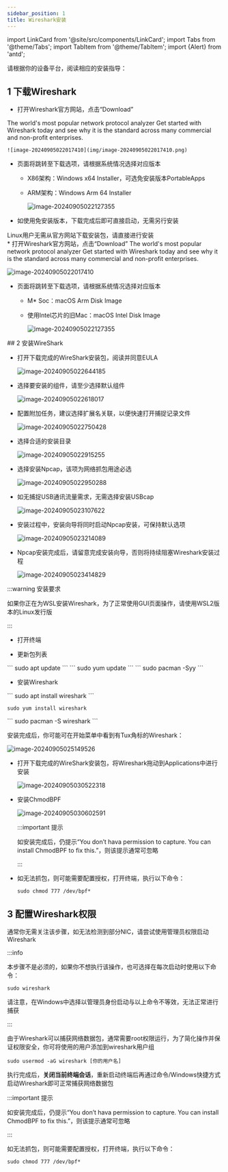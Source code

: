 ```yaml
---
sidebar_position: 1
title: Wireshark安装
---
```

import LinkCard from '@site/src/components/LinkCard';
import Tabs from '@theme/Tabs';
import TabItem from '@theme/TabItem';
import {Alert} from 'antd';

请根据你的设备平台，阅读相应的安装指导：

## 1 下载Wireshark
<Tabs className="unique-tabs"  groupId="operating-systems">
  <TabItem value="Windows">

* 打开Wireshark官方网站，点击“Download”

<LinkCard title="Wireshark官方网站" url="https://www.wireshark.org/" > 
The world's most popular network protocol analyzer
Get started with Wireshark today and see why it is the standard across many commercial and non-profit enterprises.
</LinkCard>
<br/>

    ![image-20240905022017410](img/image-20240905022017410.png)

* 页面将跳转至下载选项，请根据系统情况选择对应版本
  * X86架构：Windows x64 Installer，可选免安装版本PortableApps

  * ARM架构：Windows Arm 64 Installer

    ![image-20240905022127355](img/image-20240905022127355.png)

* 如使用免安装版本，下载完成后即可直接启动，无需另行安装

</TabItem>
<TabItem value="Linux">
Linux用户无需从官方网站下载安装包，请直接进行安装

</TabItem>
<TabItem value="macOS">
<Alert
message="该文档存在待解决问题"
type="warning"
showIcon
description="由于助教没有macOS设备，无法测试教程的有效性，如遇到问题请联系助教更正，感谢理解"
/>
<br/>
* 打开Wireshark官方网站，点击“Download”

<LinkCard title="Wireshark官方网站" url="https://www.wireshark.org/" > 
The world's most popular network protocol analyzer
Get started with Wireshark today and see why it is the standard across many commercial and non-profit enterprises.
</LinkCard>

  ![image-20240905022017410](img/image-20240905022017410.png)

* 页面将跳转至下载选项，请根据系统情况选择对应版本
  * M* Soc：macOS Arm Disk Image

  * 使用Intel芯片的旧Mac：macOS Intel Disk Image

    ![image-20240905022127355](img/image-20240905022127355.png)

</TabItem>
</Tabs>
##  2 安装WireShark

<Tabs className="unique-tabs"  groupId="operating-systems">
  <TabItem value="Windows">

* 打开下载完成的WireShark安装包，阅读并同意EULA

  ![image-20240905022644185](img/image-20240905022644185.png)

* 选择要安装的组件，请至少选择默认组件

  ![image-20240905022618017](img/image-20240905022618017.png)

* 配置附加任务，建议选择扩展名关联，以便快速打开捕捉记录文件

  ![image-20240905022750428](img/image-20240905022750428.png)

* 选择合适的安装目录

  ![image-20240905022915255](img/image-20240905022915255.png)

* 选择安装Npcap，该项为网络抓包用途必选

  ![image-20240905022950288](img/image-20240905022950288.png)

* 如无捕捉USB通讯流量需求，无需选择安装USBcap

  ![image-20240905023107622](img/image-20240905023107622.png)

* 安装过程中，安装向导将同时启动Npcap安装，可保持默认选项

  ![image-20240905023214089](img/image-20240905023214089.png)

* Npcap安装完成后，请留意完成安装向导，否则将持续阻塞Wireshark安装过程

  ![image-20240905023414829](img/image-20240905023414829.png)


</TabItem>
<TabItem value="Linux">

:::warning 安装要求

如果你正在为WSL安装Wireshark，为了正常使用GUI页面操作，请使用WSL2版本的Linux发行版

:::


* 打开终端

* 更新包列表

<Tabs className="unique-tabs"  groupId="operating-systems">
  <TabItem value="基于Debian(Ubuntu, Mint, Kali Linux等)">
    ```
    sudo apt update
    ```
  </TabItem>
  <TabItem value="基于Red Hat(Fedora, CentOS, RHEL等)">
    ```
    sudo yum update
    ```
  </TabItem>
    <TabItem value="基于Arch Linux">
  ```
  sudo pacman -Syy
  ```
  </TabItem>
</Tabs>

* 安装Wireshark

<Tabs className="unique-tabs"  groupId="distros">
  <TabItem value="基于Debian(Ubuntu, Mint, Kali Linux等)">
    ```
    sudo apt install wireshark
    ```
  </TabItem>
  <TabItem value="基于Red Hat(Fedora, CentOS, RHEL等)">

  ```
  sudo yum install wireshark
  ```
  </TabItem>
  <TabItem value="基于Arch Linux">
  ```
  sudo pacman -S wireshark
  ```
  </TabItem>
</Tabs>


安装完成后，你可能可在开始菜单中看到有Tux角标的Wireshark：

![image-20240905025149526](img/image-20240905025149526.png)

</TabItem>
<TabItem value="macOS">


* 打开下载完成的WireShark安装包，将Wireshark拖动到Applications中进行安装

  ![image-20240905030522318](img/image-20240905030522318.png)

* 安装ChmodBPF

  ![image-20240905030602591](img/image-20240905030602591.png)

  :::important 提示

  如安装完成后，仍提示“You don’t hava permission to capture. You can install ChmodBPF to fix this.”，则该提示通常可忽略

  :::

* 如无法抓包，则可能需要配置授权，打开终端，执行以下命令：

  ```
  sudo chmod 777 /dev/bpf*
  ```

</TabItem>
</Tabs>

## 3 配置Wireshark权限
<Tabs className="unique-tabs"  groupId="operating-systems">
  <TabItem value="Windows">

通常你无需关注该步骤，如无法检测到部分NIC，请尝试使用管理员权限启动Wireshark

</TabItem>
<TabItem value="Linux">

:::info

本步骤不是必须的，如果你不想执行该操作，也可选择在每次启动时使用以下命令：

```
sudo wireshark
```

请注意，在Windows中选择以管理员身份启动与以上命令不等效，无法正常进行捕获

:::

由于Wireshark可以捕获网络数据包，通常需要root权限运行，为了简化操作并保证权限安全，你可将使用的用户添加到wireshark用户组

```
sudo usermod -aG wireshark [你的用户名]
```

执行完成后，**关闭当前终端会话**，重新启动终端后再通过命令/Windows快捷方式启动Wireshark即可正常捕获网络数据包
</TabItem>
<TabItem value="macOS">


  :::important 提示

  如安装完成后，仍提示“You don’t hava permission to capture. You can install ChmodBPF to fix this.”，则该提示通常可忽略

  :::

如无法抓包，则可能需要配置授权，打开终端，执行以下命令：

  ```
  sudo chmod 777 /dev/bpf*
  ```

</TabItem>
</Tabs>